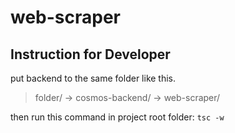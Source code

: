 # web-scraper

## Instruction for Developer

put backend to the same folder like this.

> folder/
> -> cosmos-backend/
> -> web-scraper/

then run this command in project root folder: `tsc -w`
